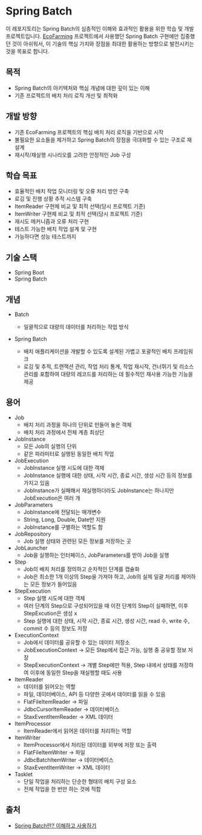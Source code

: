 # Spring Batch

이 레포지토리는 Spring Batch의 심층적인 이해와 효과적인 활용을 위한 학습 및 개발 프로젝트입니다. [EcoFarming](https://github.com/KimJ4ehyun/EcoFarming) 프로젝트에서 사용했던 Spring Batch 구현에만 집중했던 것이 아쉬워서, 이 기술의 핵심 가치와 장점을 최대한 활용하는 방향으로 발전시키는 것을 목표로 합니다.

## 목적
* Spring Batch의 아키텍처와 핵심 개념에 대한 깊이 있는 이해  
* 기존 프로젝트의 배치 처리 로직 개선 및 최적화

## 개발 방향
* 기존 EcoFarming 프로젝트의 핵심 배치 처리 로직을 기반으로 시작  
* 불필요한 요소들을 제거하고 Spring Batch의 장점을 극대화할 수 있는 구조로 재설계  
* 재시작/재실행 시나리오를 고려한 안정적인 Job 구성  

## 학습 목표
* 효율적인 배치 작업 모니터링 및 오류 처리 방안 구축
* 로깅 및 진행 상황 추적 시스템 구축
* ItemReader 구현체 비교 및 최적 선택(당시 프로젝트 기준)
* ItemWriter 구현체 비교 및 최적 선택(당시 프로젝트 기준)
* 재시도 메커니즘과 오류 처리 구현
* 테스트 가능한 배치 작업 설계 및 구현
* 가능하다면 성능 테스트까지

## 기술 스택
* Spring Boot
* Spring Batch

## 개념
* Batch
    * 일괄적으로 대량의 데이터를 처리하는 작업 방식

* Spring Batch
    * 배치 애플리케이션을 개발할 수 있도록 설계된 가볍고 포괄적인 배치 프레임워크
    * 로깅 및 추적, 트랜잭션 관리, 작업 처리 통계, 작업 재시작, 건너뛰기 및 리소스 관리를 포함하여 대량의 레코드를 처리하는 데 필수적인 재사용 가능한 기능을 제공

## 용어
* Job
    * 배치 처리 과정을 하나의 단위로 만들어 놓은 객체
    * 배치 처리 과정에서 전체 계층 최상단
* JobInstance
    * 모든 Job의 실행의 단위
    * 같은 파라미터로 실행된 동일한 배치 작업
* JobExecution
    * JobInstance 실행 시도에 대한 객체
    * JobInstance 실행에 대한 상태, 시작 시간, 종료 시간, 생성 시간 등의 정보를 가지고 있음
    * JobInstance가 실패해서 재실행하더라도 JobInstance는 하나지만 JobExecution은 여러 개
* JobParameters
    * JobInstance에 전달되는 매개변수
    * String, Long, Double, Date만 지원
    * JobInstance를 구별하는 역할도 함
* JobRepository
    * Job 실행 상태와 관련된 모든 정보를 저장하는 곳
* JobLauncher
    * Job을 실행하는 인터페이스, JobParameters를 받아 Job을 실행
* Step
    * Job의 배치 처리를 정의하고 순차적인 단계를 캡슐화
    * Job은 최소한 1개 이상의 Step을 가져야 하고, Job의 실제 일괄 처리를 제어하는 모든 정보가 들어있음
* StepExecution
    * Step 실행 시도에 대한 객체
    * 여러 단계의 Step으로 구성되어있을 때 이전 단계의 Step이 실패하면, 이후 StepExcution은 생성 x
    * Step 실행에 대한 상태, 시작 시간, 종료 시간, 생성 시간, read 수, write 수, commit 수 등의 정보도 저장
* ExecutionContext
    * Job에서 데이터를 공유할 수 있는 데이터 저장소
    * JobExecutionContext → 모든 Step에서 접근 가능, 실행 중 공유할 정보 저장
    * StepExecutionContext → 개별 Step에만 적용, Step 내에서 상태를 저장하여 이후에 동일한 Step을 재실행할 때도 사용
* ItemReader
    * 데이터를 읽어오는 역할
    * 파일, 데이터베이스, API 등 다양한 곳에서 데이터를 읽을 수 있음
    * FlatFileItemReader → 파일
    * JdbcCursorItemReader → 데이터베이스
    * StaxEventItemReader → XML 데이터
* ItemProcessor
    * ItemReader에서 읽어온 데이터를 처리하는 역할
* ItemWriter
    * ItemProcessor에서 처리된 데이터를 외부에 저장 또는 출력
    * FlatFileItemWriter → 파일
    * JdbcBatchItemWriter → 데이터베이스
    * StaxEventItemWriter → XML 데이터
* Tasklet
    * 단일 작업을 처리하는 단순한 형태의 배치 구성 요소
    * 전체 작업을 한 번만 하는 것에 적합



## 출처
* [Spring Batch란? 이해하고 사용하기](https://khj93.tistory.com/entry/Spring-Batch%EB%9E%80-%EC%9D%B4%ED%95%B4%ED%95%98%EA%B3%A0-%EC%82%AC%EC%9A%A9%ED%95%98%EA%B8%B0)